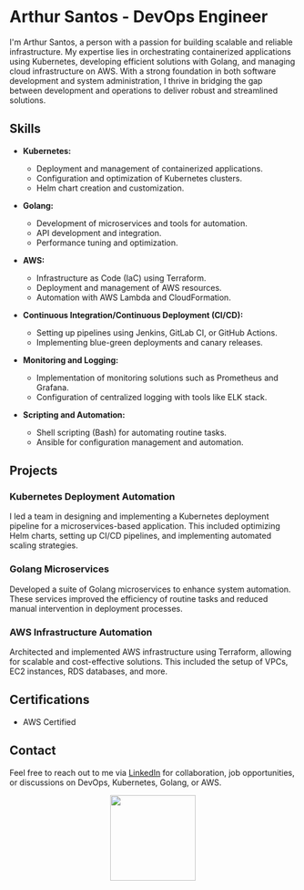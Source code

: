  # Arthur Santos - DevOps Engineer
I'm Arthur Santos, a person with a passion for building scalable and reliable infrastructure. My expertise lies in orchestrating containerized applications using Kubernetes, developing efficient solutions with Golang, and managing cloud infrastructure on AWS. With a strong foundation in both software development and system administration, I thrive in bridging the gap between development and operations to deliver robust and streamlined solutions.

## Skills

- **Kubernetes:**
  - Deployment and management of containerized applications.
  - Configuration and optimization of Kubernetes clusters.
  - Helm chart creation and customization.

- **Golang:**
  - Development of microservices and tools for automation.
  - API development and integration.
  - Performance tuning and optimization.

- **AWS:**
  - Infrastructure as Code (IaC) using Terraform.
  - Deployment and management of AWS resources.
  - Automation with AWS Lambda and CloudFormation.

- **Continuous Integration/Continuous Deployment (CI/CD):**
  - Setting up pipelines using Jenkins, GitLab CI, or GitHub Actions.
  - Implementing blue-green deployments and canary releases.

- **Monitoring and Logging:**
  - Implementation of monitoring solutions such as Prometheus and Grafana.
  - Configuration of centralized logging with tools like ELK stack.

- **Scripting and Automation:**
  - Shell scripting (Bash) for automating routine tasks.
  - Ansible for configuration management and automation.

## Projects

### Kubernetes Deployment Automation

I led a team in designing and implementing a Kubernetes deployment pipeline for a microservices-based application. This included optimizing Helm charts, setting up CI/CD pipelines, and implementing automated scaling strategies.

### Golang Microservices

Developed a suite of Golang microservices to enhance system automation. These services improved the efficiency of routine tasks and reduced manual intervention in deployment processes.

### AWS Infrastructure Automation

Architected and implemented AWS infrastructure using Terraform, allowing for scalable and cost-effective solutions. This included the setup of VPCs, EC2 instances, RDS databases, and more.

## Certifications

- AWS Certified

## Contact

Feel free to reach out to me via [LinkedIn](https://www.linkedin.com/in/arthurmcsantos/) for collaboration, job opportunities, or discussions on DevOps, Kubernetes, Golang, or AWS.


<!--   <div align="center">
  <img src="./sm.gif" width=150 style="border-radius:50%"/>
  </div> -->
  <div align="center">
  <img src="https://komarev.com/ghpvc/?username=ArthurMaverick" width=150/>
  </div>
</br>

<!-- <figure><embed src="https://wakatime.com/share/@92b90678-e37c-4ea7-a4a4-fe38842d2f60/7f68b913-7b5c-4efd-9d3e-92e7a6279336.svg"></embed></figure> -->

<!-- ![Alt text](https://wakatime.com/share/@92b90678-e37c-4ea7-a4a4-fe38842d2f60/7f68b913-7b5c-4efd-9d3e-92e7a6279336.svg) -->
<!-- <img src="https://wakatime.com/share/@92b90678-e37c-4ea7-a4a4-fe38842d2f60/7f68b913-7b5c-4efd-9d3e-92e7a6279336.svg"> -->
